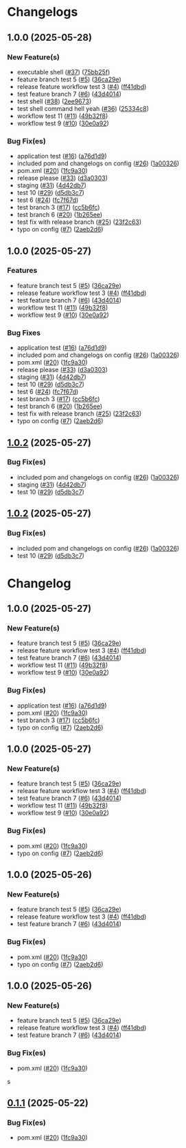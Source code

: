 # Changelogs

## 1.0.0 (2025-05-28)

### New Feature(s)

* executable shell ([#37](https://github.com/jakeeviado/infirmary-application-semantic-test/issues/37)) ([75bb25f](https://github.com/jakeeviado/infirmary-application-semantic-test/commit/75bb25fbdbfe44e79bf9808ffd0230d6c2033859))
* feature branch test 5 ([#5](https://github.com/jakeeviado/infirmary-application-semantic-test/issues/5)) ([36ca29e](https://github.com/jakeeviado/infirmary-application-semantic-test/commit/36ca29e7c242723bd790e2d3413a2c3dba2fe35c))
* release feature workflow test 3 ([#4](https://github.com/jakeeviado/infirmary-application-semantic-test/issues/4)) ([ff41dbd](https://github.com/jakeeviado/infirmary-application-semantic-test/commit/ff41dbd7e85e4bd956ae6090c691486a65404764))
* test feature branch 7 ([#6](https://github.com/jakeeviado/infirmary-application-semantic-test/issues/6)) ([43d4014](https://github.com/jakeeviado/infirmary-application-semantic-test/commit/43d40141622a8b1501c72439a5e0927cebb91d3b))
* test shell ([#38](https://github.com/jakeeviado/infirmary-application-semantic-test/issues/38)) ([2ee9673](https://github.com/jakeeviado/infirmary-application-semantic-test/commit/2ee96733de805db1859a9580fc67cf957352a68b))
* test shell command hell yeah ([#36](https://github.com/jakeeviado/infirmary-application-semantic-test/issues/36)) ([25334c8](https://github.com/jakeeviado/infirmary-application-semantic-test/commit/25334c8a6b5cf1b5ff8fcd1965b2e952faa6359f))
* workflow test 11 ([#11](https://github.com/jakeeviado/infirmary-application-semantic-test/issues/11)) ([49b32f8](https://github.com/jakeeviado/infirmary-application-semantic-test/commit/49b32f860244714fba27adc38f1e356062bc0f12))
* workflow test 9 ([#10](https://github.com/jakeeviado/infirmary-application-semantic-test/issues/10)) ([30e0a92](https://github.com/jakeeviado/infirmary-application-semantic-test/commit/30e0a92bacdbd94b54a82ee4053cb47023d30ead))

### Bug Fix(es)

* application test ([#16](https://github.com/jakeeviado/infirmary-application-semantic-test/issues/16)) ([a76d1d9](https://github.com/jakeeviado/infirmary-application-semantic-test/commit/a76d1d9f1d490c57cdba2c8ae6d8e19cc9c4911a))
* included pom and changelogs on config ([#26](https://github.com/jakeeviado/infirmary-application-semantic-test/issues/26)) ([1a00326](https://github.com/jakeeviado/infirmary-application-semantic-test/commit/1a003266a1add68bef9716189c4bc15b08e573a8))
* pom.xml ([#20](https://github.com/jakeeviado/infirmary-application-semantic-test/issues/20)) ([1fc9a30](https://github.com/jakeeviado/infirmary-application-semantic-test/commit/1fc9a30fef7cab885165d3a4eb3d2381cf5a90f0))
* release please ([#33](https://github.com/jakeeviado/infirmary-application-semantic-test/issues/33)) ([d3a0303](https://github.com/jakeeviado/infirmary-application-semantic-test/commit/d3a0303272225188af0e67d14548b5e5792bea31))
* staging ([#31](https://github.com/jakeeviado/infirmary-application-semantic-test/issues/31)) ([4d42db7](https://github.com/jakeeviado/infirmary-application-semantic-test/commit/4d42db7f9ea96cd1462a538049a07499be5ad754))
* test 10 ([#29](https://github.com/jakeeviado/infirmary-application-semantic-test/issues/29)) ([d5db3c7](https://github.com/jakeeviado/infirmary-application-semantic-test/commit/d5db3c71be4357b7f768707b085d114b3d7dcdce))
* test 6 ([#24](https://github.com/jakeeviado/infirmary-application-semantic-test/issues/24)) ([fc7f67d](https://github.com/jakeeviado/infirmary-application-semantic-test/commit/fc7f67d9325c758939767157a9270a59604d1b4a))
* test branch 3 ([#17](https://github.com/jakeeviado/infirmary-application-semantic-test/issues/17)) ([cc5b6fc](https://github.com/jakeeviado/infirmary-application-semantic-test/commit/cc5b6fc53591212c1294352c8ef09c39839843a7))
* test branch 6 ([#20](https://github.com/jakeeviado/infirmary-application-semantic-test/issues/20)) ([1b265ee](https://github.com/jakeeviado/infirmary-application-semantic-test/commit/1b265eec7805ad70dcceeff9c9068d30edc60183))
* test fix with release branch ([#25](https://github.com/jakeeviado/infirmary-application-semantic-test/issues/25)) ([23f2c63](https://github.com/jakeeviado/infirmary-application-semantic-test/commit/23f2c6346834c263f304a0b0ecacce0e328fad27))
* typo on config ([#7](https://github.com/jakeeviado/infirmary-application-semantic-test/issues/7)) ([2aeb2d6](https://github.com/jakeeviado/infirmary-application-semantic-test/commit/2aeb2d6f4601f2d765fd4a10df0f7cd4939e6e23))

## 1.0.0 (2025-05-27)


### Features

* feature branch test 5 ([#5](https://github.com/jakeeviado/infirmary-application-semantic-test/issues/5)) ([36ca29e](https://github.com/jakeeviado/infirmary-application-semantic-test/commit/36ca29e7c242723bd790e2d3413a2c3dba2fe35c))
* release feature workflow test 3 ([#4](https://github.com/jakeeviado/infirmary-application-semantic-test/issues/4)) ([ff41dbd](https://github.com/jakeeviado/infirmary-application-semantic-test/commit/ff41dbd7e85e4bd956ae6090c691486a65404764))
* test feature branch 7 ([#6](https://github.com/jakeeviado/infirmary-application-semantic-test/issues/6)) ([43d4014](https://github.com/jakeeviado/infirmary-application-semantic-test/commit/43d40141622a8b1501c72439a5e0927cebb91d3b))
* workflow test 11 ([#11](https://github.com/jakeeviado/infirmary-application-semantic-test/issues/11)) ([49b32f8](https://github.com/jakeeviado/infirmary-application-semantic-test/commit/49b32f860244714fba27adc38f1e356062bc0f12))
* workflow test 9 ([#10](https://github.com/jakeeviado/infirmary-application-semantic-test/issues/10)) ([30e0a92](https://github.com/jakeeviado/infirmary-application-semantic-test/commit/30e0a92bacdbd94b54a82ee4053cb47023d30ead))


### Bug Fixes

* application test ([#16](https://github.com/jakeeviado/infirmary-application-semantic-test/issues/16)) ([a76d1d9](https://github.com/jakeeviado/infirmary-application-semantic-test/commit/a76d1d9f1d490c57cdba2c8ae6d8e19cc9c4911a))
* included pom and changelogs on config ([#26](https://github.com/jakeeviado/infirmary-application-semantic-test/issues/26)) ([1a00326](https://github.com/jakeeviado/infirmary-application-semantic-test/commit/1a003266a1add68bef9716189c4bc15b08e573a8))
* pom.xml ([#20](https://github.com/jakeeviado/infirmary-application-semantic-test/issues/20)) ([1fc9a30](https://github.com/jakeeviado/infirmary-application-semantic-test/commit/1fc9a30fef7cab885165d3a4eb3d2381cf5a90f0))
* release please ([#33](https://github.com/jakeeviado/infirmary-application-semantic-test/issues/33)) ([d3a0303](https://github.com/jakeeviado/infirmary-application-semantic-test/commit/d3a0303272225188af0e67d14548b5e5792bea31))
* staging ([#31](https://github.com/jakeeviado/infirmary-application-semantic-test/issues/31)) ([4d42db7](https://github.com/jakeeviado/infirmary-application-semantic-test/commit/4d42db7f9ea96cd1462a538049a07499be5ad754))
* test 10 ([#29](https://github.com/jakeeviado/infirmary-application-semantic-test/issues/29)) ([d5db3c7](https://github.com/jakeeviado/infirmary-application-semantic-test/commit/d5db3c71be4357b7f768707b085d114b3d7dcdce))
* test 6 ([#24](https://github.com/jakeeviado/infirmary-application-semantic-test/issues/24)) ([fc7f67d](https://github.com/jakeeviado/infirmary-application-semantic-test/commit/fc7f67d9325c758939767157a9270a59604d1b4a))
* test branch 3 ([#17](https://github.com/jakeeviado/infirmary-application-semantic-test/issues/17)) ([cc5b6fc](https://github.com/jakeeviado/infirmary-application-semantic-test/commit/cc5b6fc53591212c1294352c8ef09c39839843a7))
* test branch 6 ([#20](https://github.com/jakeeviado/infirmary-application-semantic-test/issues/20)) ([1b265ee](https://github.com/jakeeviado/infirmary-application-semantic-test/commit/1b265eec7805ad70dcceeff9c9068d30edc60183))
* test fix with release branch ([#25](https://github.com/jakeeviado/infirmary-application-semantic-test/issues/25)) ([23f2c63](https://github.com/jakeeviado/infirmary-application-semantic-test/commit/23f2c6346834c263f304a0b0ecacce0e328fad27))
* typo on config ([#7](https://github.com/jakeeviado/infirmary-application-semantic-test/issues/7)) ([2aeb2d6](https://github.com/jakeeviado/infirmary-application-semantic-test/commit/2aeb2d6f4601f2d765fd4a10df0f7cd4939e6e23))

## [1.0.2](https://github.com/jakeeviado/infirmary-application-semantic-test/compare/v1.0.1...v1.0.2) (2025-05-27)

### Bug Fix(es)

* included pom and changelogs on config ([#26](https://github.com/jakeeviado/infirmary-application-semantic-test/issues/26)) ([1a00326](https://github.com/jakeeviado/infirmary-application-semantic-test/commit/1a003266a1add68bef9716189c4bc15b08e573a8))
* staging ([#31](https://github.com/jakeeviado/infirmary-application-semantic-test/issues/31)) ([4d42db7](https://github.com/jakeeviado/infirmary-application-semantic-test/commit/4d42db7f9ea96cd1462a538049a07499be5ad754))
* test 10 ([#29](https://github.com/jakeeviado/infirmary-application-semantic-test/issues/29)) ([d5db3c7](https://github.com/jakeeviado/infirmary-application-semantic-test/commit/d5db3c71be4357b7f768707b085d114b3d7dcdce))

## [1.0.2](https://github.com/jakeeviado/infirmary-application-semantic-test/compare/v1.0.1...v1.0.2) (2025-05-27)

### Bug Fix(es)

* included pom and changelogs on config ([#26](https://github.com/jakeeviado/infirmary-application-semantic-test/issues/26)) ([1a00326](https://github.com/jakeeviado/infirmary-application-semantic-test/commit/1a003266a1add68bef9716189c4bc15b08e573a8))
* test 10 ([#29](https://github.com/jakeeviado/infirmary-application-semantic-test/issues/29)) ([d5db3c7](https://github.com/jakeeviado/infirmary-application-semantic-test/commit/d5db3c71be4357b7f768707b085d114b3d7dcdce))

# Changelog

## 1.0.0 (2025-05-27)

### New Feature(s)

* feature branch test 5 ([#5](https://github.com/jakeeviado/infirmary-application-semantic-test/issues/5)) ([36ca29e](https://github.com/jakeeviado/infirmary-application-semantic-test/commit/36ca29e7c242723bd790e2d3413a2c3dba2fe35c))
* release feature workflow test 3 ([#4](https://github.com/jakeeviado/infirmary-application-semantic-test/issues/4)) ([ff41dbd](https://github.com/jakeeviado/infirmary-application-semantic-test/commit/ff41dbd7e85e4bd956ae6090c691486a65404764))
* test feature branch 7 ([#6](https://github.com/jakeeviado/infirmary-application-semantic-test/issues/6)) ([43d4014](https://github.com/jakeeviado/infirmary-application-semantic-test/commit/43d40141622a8b1501c72439a5e0927cebb91d3b))
* workflow test 11 ([#11](https://github.com/jakeeviado/infirmary-application-semantic-test/issues/11)) ([49b32f8](https://github.com/jakeeviado/infirmary-application-semantic-test/commit/49b32f860244714fba27adc38f1e356062bc0f12))
* workflow test 9 ([#10](https://github.com/jakeeviado/infirmary-application-semantic-test/issues/10)) ([30e0a92](https://github.com/jakeeviado/infirmary-application-semantic-test/commit/30e0a92bacdbd94b54a82ee4053cb47023d30ead))

### Bug Fix(es)

* application test ([#16](https://github.com/jakeeviado/infirmary-application-semantic-test/issues/16)) ([a76d1d9](https://github.com/jakeeviado/infirmary-application-semantic-test/commit/a76d1d9f1d490c57cdba2c8ae6d8e19cc9c4911a))
* pom.xml ([#20](https://github.com/jakeeviado/infirmary-application-semantic-test/issues/20)) ([1fc9a30](https://github.com/jakeeviado/infirmary-application-semantic-test/commit/1fc9a30fef7cab885165d3a4eb3d2381cf5a90f0))
* test branch 3 ([#17](https://github.com/jakeeviado/infirmary-application-semantic-test/issues/17)) ([cc5b6fc](https://github.com/jakeeviado/infirmary-application-semantic-test/commit/cc5b6fc53591212c1294352c8ef09c39839843a7))
* typo on config ([#7](https://github.com/jakeeviado/infirmary-application-semantic-test/issues/7)) ([2aeb2d6](https://github.com/jakeeviado/infirmary-application-semantic-test/commit/2aeb2d6f4601f2d765fd4a10df0f7cd4939e6e23))

## 1.0.0 (2025-05-27)

### New Feature(s)

* feature branch test 5 ([#5](https://github.com/jakeeviado/infirmary-application-semantic-test/issues/5)) ([36ca29e](https://github.com/jakeeviado/infirmary-application-semantic-test/commit/36ca29e7c242723bd790e2d3413a2c3dba2fe35c))
* release feature workflow test 3 ([#4](https://github.com/jakeeviado/infirmary-application-semantic-test/issues/4)) ([ff41dbd](https://github.com/jakeeviado/infirmary-application-semantic-test/commit/ff41dbd7e85e4bd956ae6090c691486a65404764))
* test feature branch 7 ([#6](https://github.com/jakeeviado/infirmary-application-semantic-test/issues/6)) ([43d4014](https://github.com/jakeeviado/infirmary-application-semantic-test/commit/43d40141622a8b1501c72439a5e0927cebb91d3b))
* workflow test 11 ([#11](https://github.com/jakeeviado/infirmary-application-semantic-test/issues/11)) ([49b32f8](https://github.com/jakeeviado/infirmary-application-semantic-test/commit/49b32f860244714fba27adc38f1e356062bc0f12))
* workflow test 9 ([#10](https://github.com/jakeeviado/infirmary-application-semantic-test/issues/10)) ([30e0a92](https://github.com/jakeeviado/infirmary-application-semantic-test/commit/30e0a92bacdbd94b54a82ee4053cb47023d30ead))

### Bug Fix(es)

* pom.xml ([#20](https://github.com/jakeeviado/infirmary-application-semantic-test/issues/20)) ([1fc9a30](https://github.com/jakeeviado/infirmary-application-semantic-test/commit/1fc9a30fef7cab885165d3a4eb3d2381cf5a90f0))
* typo on config ([#7](https://github.com/jakeeviado/infirmary-application-semantic-test/issues/7)) ([2aeb2d6](https://github.com/jakeeviado/infirmary-application-semantic-test/commit/2aeb2d6f4601f2d765fd4a10df0f7cd4939e6e23))

## 1.0.0 (2025-05-26)

### New Feature(s)

* feature branch test 5 ([#5](https://github.com/jakeeviado/infirmary-application-semantic-test/issues/5)) ([36ca29e](https://github.com/jakeeviado/infirmary-application-semantic-test/commit/36ca29e7c242723bd790e2d3413a2c3dba2fe35c))
* release feature workflow test 3 ([#4](https://github.com/jakeeviado/infirmary-application-semantic-test/issues/4)) ([ff41dbd](https://github.com/jakeeviado/infirmary-application-semantic-test/commit/ff41dbd7e85e4bd956ae6090c691486a65404764))
* test feature branch 7 ([#6](https://github.com/jakeeviado/infirmary-application-semantic-test/issues/6)) ([43d4014](https://github.com/jakeeviado/infirmary-application-semantic-test/commit/43d40141622a8b1501c72439a5e0927cebb91d3b))

### Bug Fix(es)

* pom.xml ([#20](https://github.com/jakeeviado/infirmary-application-semantic-test/issues/20)) ([1fc9a30](https://github.com/jakeeviado/infirmary-application-semantic-test/commit/1fc9a30fef7cab885165d3a4eb3d2381cf5a90f0))
* typo on config ([#7](https://github.com/jakeeviado/infirmary-application-semantic-test/issues/7)) ([2aeb2d6](https://github.com/jakeeviado/infirmary-application-semantic-test/commit/2aeb2d6f4601f2d765fd4a10df0f7cd4939e6e23))

## 1.0.0 (2025-05-26)

### New Feature(s)

* feature branch test 5 ([#5](https://github.com/jakeeviado/infirmary-application-semantic-test/issues/5)) ([36ca29e](https://github.com/jakeeviado/infirmary-application-semantic-test/commit/36ca29e7c242723bd790e2d3413a2c3dba2fe35c))
* release feature workflow test 3 ([#4](https://github.com/jakeeviado/infirmary-application-semantic-test/issues/4)) ([ff41dbd](https://github.com/jakeeviado/infirmary-application-semantic-test/commit/ff41dbd7e85e4bd956ae6090c691486a65404764))
* test feature branch 7 ([#6](https://github.com/jakeeviado/infirmary-application-semantic-test/issues/6)) ([43d4014](https://github.com/jakeeviado/infirmary-application-semantic-test/commit/43d40141622a8b1501c72439a5e0927cebb91d3b))

### Bug Fix(es)

* pom.xml ([#20](https://github.com/jakeeviado/infirmary-application-semantic-test/issues/20)) ([1fc9a30](https://github.com/jakeeviado/infirmary-application-semantic-test/commit/1fc9a30fef7cab885165d3a4eb3d2381cf5a90f0))

s

## [0.1.1](https://github.com/InfoTech501/infirmary-application/compare/v0.1.0...v0.1.1) (2025-05-22)

### Bug Fix(es)

* pom.xml ([#20](https://github.com/InfoTech501/infirmary-application/issues/20)) ([1fc9a30](https://github.com/InfoTech501/infirmary-application/commit/1fc9a30fef7cab885165d3a4eb3d2381cf5a90f0))
